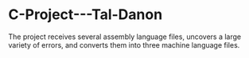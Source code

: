# C-Project---Tal-Danon
The project receives several assembly language files, uncovers a large variety of errors, and converts them into three machine language files.
